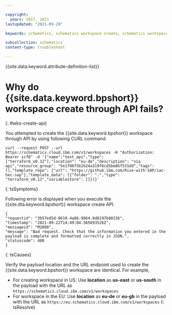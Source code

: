 ```yaml
---

copyright:
  years: 2017, 2021
lastupdated: "2021-09-29"

keywords: schematics, schematics workspace create, schematics workspace create

subcollection: schematics
content-type: troubleshoot

---
```


{{site.data.keyword.attribute-definition-list}}



# Why do {{site.data.keyword.bpshort}} workspace create through API fails?
{: #wks-create-api}

You attempted to create the {{site.data.keyword.bpshort}} workspace through API by using following CURL command.

```
curl --request POST --url https://schematics.cloud.ibm.com/v1/workspaces -H "Authorization: Bearer scfQ" -d '{"name":"test_api","type": ["terraform_v0.12"],"location": "eu-de","description": "via api","resource_group": "5e1f06f5b2b24a319f6cd5be86f531dd","tags": [],"template_repo": {"url": "https://github.ibm.com/Rise-with-SAP/iac-hec-sap"},"template_data": [{"folder": ".","type": "terraform_v0.12","variablestore": []}]}'
```
{: tsSymptoms}

Following error is displayed when you execute the {{site.dta.keyword.bpshort}} workspace create API.

```
{
"requestid": "3b57ed5d-8610-4a86-9864-8d8197b80336",
"timestamp": "2021-09-22T14:49:04.565693526Z",
"messageid": "M1008",
"message": "Bad request. Check that the information you entered in the payload is complete and formatted correctly in JSON.",
"statuscode": 400
}
```
{: tsCauses}

Verify the payload location and the URL endpoint used to create the {{site.data.keyword.bpshort}} workspace are identical. For example, 
- For creating workspace in US: Use  **location** as **us-east** or **us-south** in the payload with the URL as `https://schematics.cloud.ibm.com/v1/workspaces`
- For workspace in the EU: Use **location** as **eu-de** or **eu-gb** in the payload with the URL as `https://eu.schematics.cloud.ibm.com/v1/workspaces`
{: tsResolve}